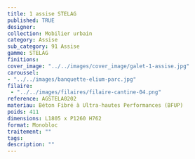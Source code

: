 ```yaml
---
title: 1 assise STELAG
published: TRUE
designer: 
collection: Mobilier urbain
category: Assise
sub_category: 91 Assise
gamme: STELAG
finitions: 
cover_image: "../../images/cover_image/galet-1-assise.jpg"
caroussel: 
- "../../images/banquette-elium-parc.jpg"
filaire: 
 - "../../images/filaires/filaire-cantine-04.png"
reference: AGSTELA0202
materiau: Béton Fibré à Ultra-hautes Performances (BFUP)
poids: 411
dimensions: L1805 x P1260 H762
format: Monobloc
traitement: ""
tags: 
description: ""
---
```


